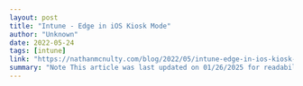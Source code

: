 ```yaml
---
layout: post
title: "Intune - Edge in iOS Kiosk Mode"
author: "Unknown"
date: 2022-05-24
tags: [intune]
link: "https://nathanmcnulty.com/blog/2022/05/intune-edge-in-ios-kiosk-mode/"
summary: "Note This article was last updated on 01/26/2025 for readability and changes to URLs."
---
```

